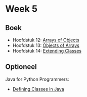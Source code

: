 # Week 5

## Boek

-   Hoofdstuk 12: [Arrays of Objects](https://books.trinket.io/thinkjava2/chapter12.html)
-   Hoofdstuk 13: [Objects of Arrays](https://books.trinket.io/thinkjava2/chapter13.html)
-   Hoofdstuk 14: [Extending Classes](https://books.trinket.io/thinkjava2/chapter14.html)

## Optioneel

Java for Python Programmers:

-   [Defining Classes in Java](https://runestone.academy/runestone/books/published/java4python/Java4Python/definingclasses.html)
